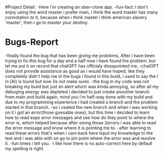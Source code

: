 #Project Detail.
-Here i'm creating an uber-clone app.
-fun-fact: I don't enjoy using the word master i prefer main, i think the word master has many connotation to  it, because when i think master i think american slavery 'master', then i go to master your destiny.

# Bugs-Report
-finally found the bug that has been giving me problems, After i have been trying to fix this bug for a day and a half now i have found the problem. but let me put it on record that chatGPT has officialy dissapointed me. 
-chatGPT does not provide assistance as good as i would have hoped, like they completely didn't help me in the bugs i found in this build, i used to say the I in (AI) is lound but now (Is not make sure).
-the bug in my code was not breaking my build but just an alert which was kinda annoying, so after all my debuging energy was depleted i decided to just create anouther branch from main and build again, mind you i'm half-way done with my build and due to my programming experience i had created a branch and the problem started in that branch.
-so i ceated the new branch and when i was working on it i got an error(those guesable ones), but this time i decided to learn how to read expo error messages and see how do they point to where the error is, which helped because after xixing those 2errors i was able to read the error message and know where it is pointing me to.
-after learning to read these errors that's when i cam back here toput my knowledge to the test and i was able with on go to pin point where the error was and resolve it.
-fun times i tell you.
-i like how there is no auto-correct here by default my spelling is right.